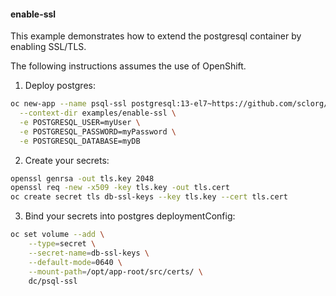 #### enable-ssl

This example demonstrates how to extend the postgresql container by enabling SSL/TLS.  

The following instructions assumes the use of OpenShift.  

1. Deploy postgres:  
```bash
oc new-app --name psql-ssl postgresql:13-el7~https://github.com/sclorg/postgresql-container.git \
  --context-dir examples/enable-ssl \
  -e POSTGRESQL_USER=myUser \
  -e POSTGRESQL_PASSWORD=myPassword \
  -e POSTGRESQL_DATABASE=myDB
```

2. Create your secrets:  
```bash
openssl genrsa -out tls.key 2048
openssl req -new -x509 -key tls.key -out tls.cert
oc create secret tls db-ssl-keys --key tls.key --cert tls.cert
```

3. Bind your secrets into postgres deploymentConfig:  
```bash
oc set volume --add \
    --type=secret \
    --secret-name=db-ssl-keys \
    --default-mode=0640 \
    --mount-path=/opt/app-root/src/certs/ \
    dc/psql-ssl
```


